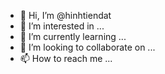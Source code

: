 - 👋 Hi, I’m @hinhtiendat
- 👀 I’m interested in ...
- 🌱 I’m currently learning ...
- 💞️ I’m looking to collaborate on ...
- 📫 How to reach me ...

<!---
hinhtiendat/hinhtiendat is a ✨ special ✨ repository because its `README.md` (this file) appears on your GitHub profile.
You can click the Preview link to take a look at your changes.
--->
